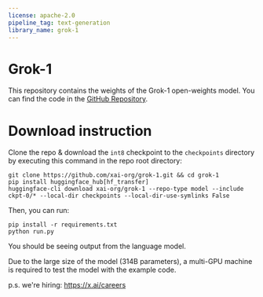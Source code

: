 ```yaml
---
license: apache-2.0
pipeline_tag: text-generation
library_name: grok-1
---
```

# Grok-1

This repository contains the weights of the Grok-1 open-weights model. You can find the code in the [GitHub Repository](https://github.com/xai-org/grok-1/tree/main).

# Download instruction
Clone the repo & download the `int8` checkpoint to the `checkpoints` directory by executing this command in the repo root directory:

```shell
git clone https://github.com/xai-org/grok-1.git && cd grok-1
pip install huggingface_hub[hf_transfer]
huggingface-cli download xai-org/grok-1 --repo-type model --include ckpt-0/* --local-dir checkpoints --local-dir-use-symlinks False
```

Then, you can run:

```shell
pip install -r requirements.txt
python run.py
```

You should be seeing output from the language model.

Due to the large size of the model (314B parameters), a multi-GPU machine is required to test the model with the example code.

p.s. we're hiring: https://x.ai/careers
